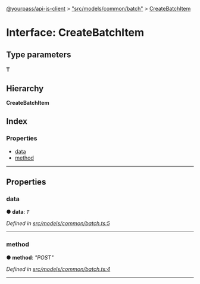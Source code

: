 [@yourpass/api-js-client](../README.md) > ["src/models/common/batch"](../modules/_src_models_common_batch_.md) > [CreateBatchItem](../interfaces/_src_models_common_batch_.createbatchitem.md)

# Interface: CreateBatchItem

## Type parameters
#### T 
## Hierarchy

**CreateBatchItem**

## Index

### Properties

* [data](_src_models_common_batch_.createbatchitem.md#data)
* [method](_src_models_common_batch_.createbatchitem.md#method)

---

## Properties

<a id="data"></a>

###  data

**● data**: *`T`*

*Defined in [src/models/common/batch.ts:5](https://github.com/yourpass/yourpass-api-js-client/blob/b6d366f/src/models/common/batch.ts#L5)*

___
<a id="method"></a>

###  method

**● method**: *"POST"*

*Defined in [src/models/common/batch.ts:4](https://github.com/yourpass/yourpass-api-js-client/blob/b6d366f/src/models/common/batch.ts#L4)*

___

